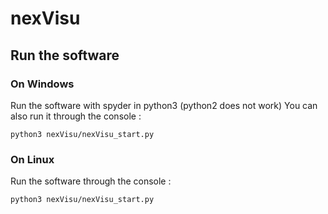 # nexVisu

## Run the software
### On Windows

Run the software with spyder in python3 (python2 does not work)
You can also run it through the console :

```
python3 nexVisu/nexVisu_start.py
```

### On Linux

Run the software through the console :

```
python3 nexVisu/nexVisu_start.py
```

